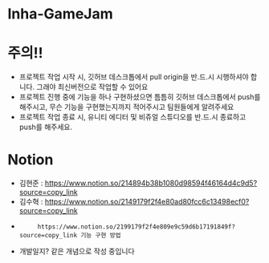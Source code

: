 # Inha-GameJam      
# 주의!!    
- 프로젝트 작업 시작 시, 깃허브 데스크톱에서 pull origin을 반.드.시 시행하셔야 합니다. 그래야 최신버전으로 작업할 수 있어요     
- 프로젝트 진행 중에 기능을 하나 구현하셨으면 틈틈히 깃허브 데스크톱에서 push를 해주시고, 무슨 기능을 구현했는지까지 적어주시고 팀원들에게 알려주세요     
- 프로젝트 작업 종료 시, 유니티 에디터 및 비쥬얼 스튜디오를 반.드.시 종료하고 push를 해주세요.
# Notion    
- 김현준 : https://www.notion.so/214894b38b1080d98594f46164d4c9d5?source=copy_link     
- 김수혁 : https://www.notion.so/2149179f2f4e80ad80fcc6c13498ecf0?source=copy_link 
-          https://www.notion.so/2199179f2f4e809e9c59d6b17191849f?source=copy_link 기능 구현 방법
- 개발일지? 같은 개념으로 작성 중입니다
